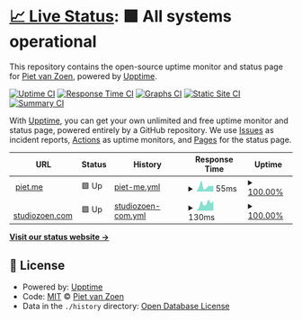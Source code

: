 # [📈 Live Status](https://pietvanzoen.github.io/upptime): <!--live status--> **🟩 All systems operational**

This repository contains the open-source uptime monitor and status page for [Piet van Zoen](https://piet.me), powered by [Upptime](https://github.com/upptime/upptime).

[![Uptime CI](https://github.com/pietvanzoen/upptime/workflows/Uptime%20CI/badge.svg)](https://github.com/upptime/upptime/actions?query=workflow%3A%22Uptime+CI%22)
[![Response Time CI](https://github.com/pietvanzoen/upptime/workflows/Response%20Time%20CI/badge.svg)](https://github.com/upptime/upptime/actions?query=workflow%3A%22Response+Time+CI%22)
[![Graphs CI](https://github.com/pietvanzoen/upptime/workflows/Graphs%20CI/badge.svg)](https://github.com/upptime/upptime/actions?query=workflow%3A%22Graphs+CI%22)
[![Static Site CI](https://github.com/pietvanzoen/upptime/workflows/Static%20Site%20CI/badge.svg)](https://github.com/upptime/upptime/actions?query=workflow%3A%22Static+Site+CI%22)
[![Summary CI](https://github.com/pietvanzoen/upptime/workflows/Summary%20CI/badge.svg)](https://github.com/upptime/upptime/actions?query=workflow%3A%22Summary+CI%22)

With [Upptime](https://upptime.js.org), you can get your own unlimited and free uptime monitor and status page, powered entirely by a GitHub repository. We use [Issues](https://github.com/pietvanzoen/upptime/issues) as incident reports, [Actions](https://github.com/pietvanzoen/upptime/actions) as uptime monitors, and [Pages](https://pietvanzoen.github.io/upptime) for the status page.

<!--start: status pages-->
<!-- This summary is generated by Upptime (https://github.com/upptime/upptime) -->
<!-- Do not edit this manually, your changes will be overwritten -->
<!-- prettier-ignore -->
| URL | Status | History | Response Time | Uptime |
| --- | ------ | ------- | ------------- | ------ |
| <img alt="" src="https://favicons.githubusercontent.com/piet.me" height="13"> [piet.me](https://piet.me/test) | 🟩 Up | [piet-me.yml](https://github.com/pietvanzoen/upptime/commits/HEAD/history/piet-me.yml) | <details><summary><img alt="Response time graph" src="./graphs/piet-me/response-time-week.png" height="20"> 55ms</summary><br><a href="https://pietvanzoen.github.io/upptime/history/piet-me"><img alt="Response time 55" src="https://img.shields.io/endpoint?url=https%3A%2F%2Fraw.githubusercontent.com%2Fpietvanzoen%2Fupptime%2FHEAD%2Fapi%2Fpiet-me%2Fresponse-time.json"></a><br><a href="https://pietvanzoen.github.io/upptime/history/piet-me"><img alt="24-hour response time 55" src="https://img.shields.io/endpoint?url=https%3A%2F%2Fraw.githubusercontent.com%2Fpietvanzoen%2Fupptime%2FHEAD%2Fapi%2Fpiet-me%2Fresponse-time-day.json"></a><br><a href="https://pietvanzoen.github.io/upptime/history/piet-me"><img alt="7-day response time 55" src="https://img.shields.io/endpoint?url=https%3A%2F%2Fraw.githubusercontent.com%2Fpietvanzoen%2Fupptime%2FHEAD%2Fapi%2Fpiet-me%2Fresponse-time-week.json"></a><br><a href="https://pietvanzoen.github.io/upptime/history/piet-me"><img alt="30-day response time 55" src="https://img.shields.io/endpoint?url=https%3A%2F%2Fraw.githubusercontent.com%2Fpietvanzoen%2Fupptime%2FHEAD%2Fapi%2Fpiet-me%2Fresponse-time-month.json"></a><br><a href="https://pietvanzoen.github.io/upptime/history/piet-me"><img alt="1-year response time 55" src="https://img.shields.io/endpoint?url=https%3A%2F%2Fraw.githubusercontent.com%2Fpietvanzoen%2Fupptime%2FHEAD%2Fapi%2Fpiet-me%2Fresponse-time-year.json"></a></details> | <details><summary><a href="https://pietvanzoen.github.io/upptime/history/piet-me">100.00%</a></summary><a href="https://pietvanzoen.github.io/upptime/history/piet-me"><img alt="All-time uptime 100.00%" src="https://img.shields.io/endpoint?url=https%3A%2F%2Fraw.githubusercontent.com%2Fpietvanzoen%2Fupptime%2FHEAD%2Fapi%2Fpiet-me%2Fuptime.json"></a><br><a href="https://pietvanzoen.github.io/upptime/history/piet-me"><img alt="24-hour uptime 100.00%" src="https://img.shields.io/endpoint?url=https%3A%2F%2Fraw.githubusercontent.com%2Fpietvanzoen%2Fupptime%2FHEAD%2Fapi%2Fpiet-me%2Fuptime-day.json"></a><br><a href="https://pietvanzoen.github.io/upptime/history/piet-me"><img alt="7-day uptime 100.00%" src="https://img.shields.io/endpoint?url=https%3A%2F%2Fraw.githubusercontent.com%2Fpietvanzoen%2Fupptime%2FHEAD%2Fapi%2Fpiet-me%2Fuptime-week.json"></a><br><a href="https://pietvanzoen.github.io/upptime/history/piet-me"><img alt="30-day uptime 100.00%" src="https://img.shields.io/endpoint?url=https%3A%2F%2Fraw.githubusercontent.com%2Fpietvanzoen%2Fupptime%2FHEAD%2Fapi%2Fpiet-me%2Fuptime-month.json"></a><br><a href="https://pietvanzoen.github.io/upptime/history/piet-me"><img alt="1-year uptime 100.00%" src="https://img.shields.io/endpoint?url=https%3A%2F%2Fraw.githubusercontent.com%2Fpietvanzoen%2Fupptime%2FHEAD%2Fapi%2Fpiet-me%2Fuptime-year.json"></a></details>
| <img alt="" src="https://favicons.githubusercontent.com/www.studiozoen.com" height="13"> [studiozoen.com](https://www.studiozoen.com) | 🟩 Up | [studiozoen-com.yml](https://github.com/pietvanzoen/upptime/commits/HEAD/history/studiozoen-com.yml) | <details><summary><img alt="Response time graph" src="./graphs/studiozoen-com/response-time-week.png" height="20"> 130ms</summary><br><a href="https://pietvanzoen.github.io/upptime/history/studiozoen-com"><img alt="Response time 130" src="https://img.shields.io/endpoint?url=https%3A%2F%2Fraw.githubusercontent.com%2Fpietvanzoen%2Fupptime%2FHEAD%2Fapi%2Fstudiozoen-com%2Fresponse-time.json"></a><br><a href="https://pietvanzoen.github.io/upptime/history/studiozoen-com"><img alt="24-hour response time 130" src="https://img.shields.io/endpoint?url=https%3A%2F%2Fraw.githubusercontent.com%2Fpietvanzoen%2Fupptime%2FHEAD%2Fapi%2Fstudiozoen-com%2Fresponse-time-day.json"></a><br><a href="https://pietvanzoen.github.io/upptime/history/studiozoen-com"><img alt="7-day response time 130" src="https://img.shields.io/endpoint?url=https%3A%2F%2Fraw.githubusercontent.com%2Fpietvanzoen%2Fupptime%2FHEAD%2Fapi%2Fstudiozoen-com%2Fresponse-time-week.json"></a><br><a href="https://pietvanzoen.github.io/upptime/history/studiozoen-com"><img alt="30-day response time 130" src="https://img.shields.io/endpoint?url=https%3A%2F%2Fraw.githubusercontent.com%2Fpietvanzoen%2Fupptime%2FHEAD%2Fapi%2Fstudiozoen-com%2Fresponse-time-month.json"></a><br><a href="https://pietvanzoen.github.io/upptime/history/studiozoen-com"><img alt="1-year response time 130" src="https://img.shields.io/endpoint?url=https%3A%2F%2Fraw.githubusercontent.com%2Fpietvanzoen%2Fupptime%2FHEAD%2Fapi%2Fstudiozoen-com%2Fresponse-time-year.json"></a></details> | <details><summary><a href="https://pietvanzoen.github.io/upptime/history/studiozoen-com">100.00%</a></summary><a href="https://pietvanzoen.github.io/upptime/history/studiozoen-com"><img alt="All-time uptime 100.00%" src="https://img.shields.io/endpoint?url=https%3A%2F%2Fraw.githubusercontent.com%2Fpietvanzoen%2Fupptime%2FHEAD%2Fapi%2Fstudiozoen-com%2Fuptime.json"></a><br><a href="https://pietvanzoen.github.io/upptime/history/studiozoen-com"><img alt="24-hour uptime 100.00%" src="https://img.shields.io/endpoint?url=https%3A%2F%2Fraw.githubusercontent.com%2Fpietvanzoen%2Fupptime%2FHEAD%2Fapi%2Fstudiozoen-com%2Fuptime-day.json"></a><br><a href="https://pietvanzoen.github.io/upptime/history/studiozoen-com"><img alt="7-day uptime 100.00%" src="https://img.shields.io/endpoint?url=https%3A%2F%2Fraw.githubusercontent.com%2Fpietvanzoen%2Fupptime%2FHEAD%2Fapi%2Fstudiozoen-com%2Fuptime-week.json"></a><br><a href="https://pietvanzoen.github.io/upptime/history/studiozoen-com"><img alt="30-day uptime 100.00%" src="https://img.shields.io/endpoint?url=https%3A%2F%2Fraw.githubusercontent.com%2Fpietvanzoen%2Fupptime%2FHEAD%2Fapi%2Fstudiozoen-com%2Fuptime-month.json"></a><br><a href="https://pietvanzoen.github.io/upptime/history/studiozoen-com"><img alt="1-year uptime 100.00%" src="https://img.shields.io/endpoint?url=https%3A%2F%2Fraw.githubusercontent.com%2Fpietvanzoen%2Fupptime%2FHEAD%2Fapi%2Fstudiozoen-com%2Fuptime-year.json"></a></details>

<!--end: status pages-->

[**Visit our status website →**](https://pietvanzoen.github.io/upptime)

## 📄 License

- Powered by: [Upptime](https://github.com/upptime/upptime)
- Code: [MIT](./LICENSE) © [Piet van Zoen](https://piet.me)
- Data in the `./history` directory: [Open Database License](https://opendatacommons.org/licenses/odbl/1-0/)
